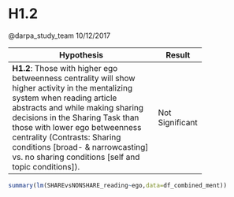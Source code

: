 H1.2
================
@darpa\_study\_team
10/12/2017

<table style="width:78%;">
<colgroup>
<col width="72%" />
<col width="5%" />
</colgroup>
<thead>
<tr class="header">
<th>Hypothesis</th>
<th>Result</th>
</tr>
</thead>
<tbody>
<tr class="odd">
<td><strong>H1.2</strong>: Those with higher ego betweenness centrality will show higher activity in the mentalizing system when reading article abstracts and while making sharing decisions in the Sharing Task than those with lower ego betweenness centrality (Contrasts: Sharing conditions [broad- &amp; narrowcasting] vs. no sharing conditions [self and topic conditions]).</td>
<td>Not Significant</td>
</tr>
</tbody>
</table>

``` r
summary(lm(SHAREvsNONSHARE_reading~ego,data=df_combined_ment))
```
